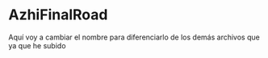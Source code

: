 # AzhiFinalRoad
Aquí voy a cambiar el nombre para diferenciarlo de los demás archivos que ya que he subido
